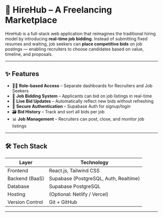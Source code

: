 # 🚀 HireHub – A Freelancing Marketplace

HireHub is a full-stack web application that reimagines the traditional hiring model by introducing **real-time job bidding**. Instead of submitting fixed resumes and waiting, job seekers can **place competitive bids** on job postings — enabling recruiters to choose candidates based on value, timeline, and proposals.

---

## ✨ Features

- 🧑‍💼 **Role-based Access** – Separate dashboards for Recruiters and Job Seekers  
- 💸 **Job Bidding System** – Applicants can bid on job listings in real-time  
- 🔔 **Live Bid Updates** – Automatically reflect new bids without refreshing  
- 🔐 **Secure Authentication** – Supabase Auth for signup/login  
- 🗃️ **Bid History** – Track and sort all bids per job  
- 📊 **Job Management** – Recruiters can post, close, and monitor job listings  

---

## 🛠️ Tech Stack

| Layer         | Technology                       |
|---------------|----------------------------------|
| Frontend      | React.js, Tailwind CSS           |
| Backend (BaaS)| Supabase (PostgreSQL, Auth, Realtime) |
| Database      | Supabase PostgreSQL              |
| Hosting       | (Optional: Netlify / Vercel)     |
| Version Control| Git + GitHub                    |

---




